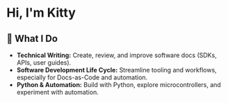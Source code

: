 # Hi, I'm Kitty

## 🚀 What I Do

- **Technical Writing:** Create, review, and improve software docs (SDKs, APIs, user guides).
- **Software Development Life Cycle:** Streamline tooling and workflows, especially for Docs-as-Code and automation.
- **Python & Automation:** Build with Python, explore microcontrollers, and experiment with automation.

